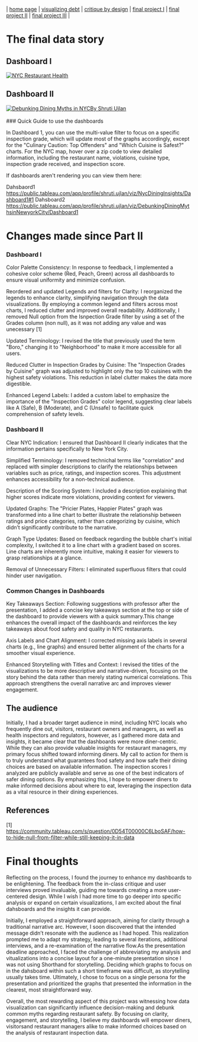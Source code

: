 | [home page](https://shrutiujlan.github.io/tswd-portfolio/) | [visualizing debt](https://shrutiujlan.github.io/tswd-portfolio/visualizing-government-debt) | [critique by design](critique-by-design) |  [final project I](final-project-part-one) | [final project II](final-project-part-two) | [final project III](final-project-part-three) |


# The final data story

## Dashboard I

<div class='tableauPlaceholder' id='viz1728587050653' style='position: relative'><noscript><a href='#'><img alt='NYC Restaurant Health ' src='https:&#47;&#47;public.tableau.com&#47;static&#47;images&#47;Ny&#47;NycDiningInsights&#47;Dashboard1&#47;1_rss.png' style='border: none' /></a></noscript><object class='tableauViz'  style='display:none;'><param name='host_url' value='https%3A%2F%2Fpublic.tableau.com%2F' /> <param name='embed_code_version' value='3' /> <param name='site_root' value='' /><param name='name' value='NycDiningInsights&#47;Dashboard1' /><param name='tabs' value='no' /><param name='toolbar' value='yes' /><param name='static_image' value='https:&#47;&#47;public.tableau.com&#47;static&#47;images&#47;Ny&#47;NycDiningInsights&#47;Dashboard1&#47;1.png' /> <param name='animate_transition' value='yes' /><param name='display_static_image' value='yes' /><param name='display_spinner' value='yes' /><param name='display_overlay' value='yes' /><param name='display_count' value='yes' /><param name='language' value='en-US' /></object></div>               
<script type='text/javascript'>                    
  var divElement = document.getElementById('viz1728587050653');                   
  var vizElement = divElement.getElementsByTagName('object')[0];                    
  vizElement.style.width='1250px';
vizElement.style.height='827px';                  
  var scriptElement = document.createElement('script');                   
  scriptElement.src = 'https://public.tableau.com/javascripts/api/viz_v1.js';                    
  vizElement.parentNode.insertBefore(scriptElement, vizElement);               
</script>

## Dashboard II

<div class='tableauPlaceholder' id='viz1728584412475' style='position: relative'><noscript><a href='#'><img alt='Debunking Dining Myths in NYCBy Shruti Ujlan ' src='https:&#47;&#47;public.tableau.com&#47;static&#47;images&#47;De&#47;DebunkingDiningMythsinNewyorkCity&#47;Dashboard1&#47;1_rss.png' style='border: none' /></a></noscript><object class='tableauViz'  style='display:none;'><param name='host_url' value='https%3A%2F%2Fpublic.tableau.com%2F' /> <param name='embed_code_version' value='3' /> <param name='site_root' value='' /><param name='name' value='DebunkingDiningMythsinNewyorkCity&#47;Dashboard1' /><param name='tabs' value='no' /><param name='toolbar' value='yes' /><param name='static_image' value='https:&#47;&#47;public.tableau.com&#47;static&#47;images&#47;De&#47;DebunkingDiningMythsinNewyorkCity&#47;Dashboard1&#47;1.png' /> <param name='animate_transition' value='yes' /><param name='display_static_image' value='yes' /><param name='display_spinner' value='yes' /><param name='display_overlay' value='yes' /><param name='display_count' value='yes' /><param name='language' value='en-US' /><param name='filter' value='publish=yes' /></object></div>                
<script type='text/javascript'>                    
  var divElement = document.getElementById('viz1728584412475');                    
  var vizElement = divElement.getElementsByTagName('object')[0];                    
  vizElement.style.minWidth='1000px';
  vizElement.style.maxWidth='1200px';
  vizElement.style.width='100%';
  vizElement.style.minHeight='827px';
  vizElement.style.maxHeight='1027px';
  vizElement.style.height=(divElement.offsetWidth*0.75)+'px';                    
  var scriptElement = document.createElement('script');                    
  scriptElement.src = 'https://public.tableau.com/javascripts/api/viz_v1.js';                    
  vizElement.parentNode.insertBefore(scriptElement, vizElement);                
</script>


<br>
### Quick Guide to use the dashboards

In Dashboard 1, you can use the multi-value filter to focus on a specific inspection grade, which will update most of the graphs accordingly, except for the "Culinary Caution: Top Offenders" and "Which Cuisine is Safest?" charts. For the NYC map, hover over a zip code to view detailed information, including the restaurant name, violations, cuisine type, inspection grade received, and inspection score.

If dashboards aren't rendering you can view them here:

Dahsbaord1 https://public.tableau.com/app/profile/shruti.ujlan/viz/NycDiningInsights/Dashboard1#1
Dahsboard2 https://public.tableau.com/app/profile/shruti.ujlan/viz/DebunkingDiningMythsinNewyorkCity/Dashboard1

# Changes made since Part II
### Dashboard I

Color Palette Consistency: In response to feedback, I implemented a cohesive color scheme (Red, Peach, Green) across all dashboards to ensure visual uniformity and minimize confusion.

Reordered and updated Legends and filters for Clarity: I reorganized the legends to enhance clarity, simplifying navigation through the data visualizations. By employing a common legend and filters across most charts, I reduced clutter and improved overall readability. Additionally, I removed  Null option from the Isnpection Grade filter by using a set of the Grades column (non null), as it was not adding any value and was unecessary [1]

Updated Terminology: I revised the title that previously used the term "Boro," changing it to "Neighborhood" to make it more accessible for all users.

Reduced Clutter in Inspection Grades by Cuisine: The "Inspection Grades by Cuisine" graph was adjusted to highlight only the top 10 cuisines with the highest safety violations. This reduction in label clutter makes the data more digestible.

Enhanced Legend Labels: I added a custom label to emphasize the importance of the "Inspection Grades" color legend, suggesting clear labels like A (Safe), B (Moderate), and C (Unsafe) to facilitate quick comprehension of safety levels.

### Dashboard II
Clear NYC Indication: I ensured that Dashboard II clearly indicates that the information pertains specifically to New York City.

Simplified Terminology: I removed technichal terms like "correlation" and replaced with simpler descriptions to clarify the relationships between variables such as price, ratings, and inspection scores. This adjustment enhances accessibility for a non-technical audience.

Description of the Scoring System: I included a description explaining that higher scores indicate more violations, providing context for viewers.

Updated Graphs: The "Pricier Plates, Happier Plates" graph was transformed into a line chart to better illustrate the relationship between ratings and price categories, rather than categorizing by cuisine, which didn’t significantly contribute to the narrative.

Graph Type Updates: Based on feedback regarding the bubble chart's initial complexity, I switched it to a line chart with a gradient based on scores. Line charts are inherently more intuitive, making it easier for viewers to grasp relationships at a glance.

Removal of Unnecessary Filters: I eliminated superfluous filters that could hinder user navigation.

### Common Changes in Dashboards

Key Takeaways Section: Following suggestions with professor after the presentation, I added a concise key takeaways section at the top or side of the dashboard to provide viewers with a quick summary.This change enhances the overall impact of the dashboards and reinforces the key takeaways about food safety and quality in NYC restaurants.

Axis Labels and Chart Alignment: I corrected missing axis labels in several charts (e.g., line graphs) and ensured better alignment of the charts for a smoother visual experience.

Enhanced Storytelling with Titles and Context: I revised the titles of the visualizations to be more descriptive and narrative-driven, focusing on the story behind the data rather than merely stating numerical correlations. This approach strengthens the overall narrative arc and improves viewer engagement.


## The audience
Initially, I had a broader target audience in mind, including NYC locals who frequently dine out, visitors, restaurant owners and managers, as well as health inspectors and regulators, however, as I gathered more data and insights, it became clear that the dashboards were more diner-centric. While they can also provide valuable insights for restaurant managers, my primary focus shifted toward informing diners. My call to action for them is to truly understand what guarantees food safety and how safe their dining choices are based on available information. The inspection scores I analyzed are publicly available and serve as one of the best indicators of safer dining options. By emphasizing this, I hope to empower diners to make informed decisions about where to eat, leveraging the inspection data as a vital resource in their dining experiences.

## References

[1] https://community.tableau.com/s/question/0D54T00000C6LboSAF/how-to-hide-null-from-filter-while-still-keeping-it-in-data

# Final thoughts

Reflecting on the process, I found the journey to enhance my dashboards to be enlightening. The feedback from the in-class critique and user interviews proved invaluable, guiding me towards creating a more user-centered design. While I wish I had more time to go deeper into specific analysis or expand on certain visualizations, I am excited about the final dahsboards and the insights it can provide.

Initially, I employed a straightforward approach, aiming for clarity through a traditional narrative arc. However, I soon discovered that the intended message didn’t resonate with the audience as I had hoped. This realization prompted me to adapt my strategy, leading to several iterations, additional interviews, and a re-examination of the narrative flow.As the presentation deadline approached, I faced the challenge of abbreviating my analysis and vitualizations into a concise layout for a one-minute presentation since I was not using Shorthand for storytelling. Deciding which graphs to focus on in the dahsboard within such a short timeframe was difficult, as storytelling usually takes time. Ultimately, I chose to focus on a single persona for the presentation and prioritized the graphs that presented the information in the clearest, most straightforward way.

Overall, the most rewarding aspect of this project was witnessing how data visualization can significantly influence decision-making and debunk common myths regarding restaurant safety. By focusing on clarity, engagement, and storytelling, I believe my dashboards will empower diners, visitorsand restaurant managers alike to make informed choices based on the analysis of restaurant inspection data.




